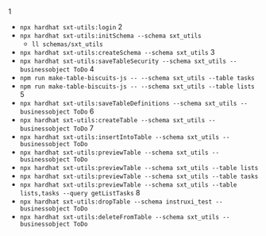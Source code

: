 1
- `npx hardhat sxt-utils:login`
2
- `npx hardhat sxt-utils:initSchema --schema sxt_utils`
    - `ll schemas/sxt_utils`
- `npx hardhat sxt-utils:createSchema --schema sxt_utils`
3
- `npx hardhat sxt-utils:saveTableSecurity --schema sxt_utils --businessobject ToDo`
4
- `npm run make-table-biscuits-js -- --schema sxt_utils --table tasks`
- `npm run make-table-biscuits-js -- --schema sxt_utils --table lists`
5
- `npx hardhat sxt-utils:saveTableDefinitions --schema sxt_utils --businessobject ToDo`
6
- `npx hardhat sxt-utils:createTable --schema sxt_utils --businessobject ToDo`
7
- `npx hardhat sxt-utils:insertIntoTable --schema sxt_utils --businessobject ToDo`
- `npx hardhat sxt-utils:previewTable --schema sxt_utils --businessobject ToDo`
- `npx hardhat sxt-utils:previewTable --schema sxt_utils --table lists`
- `npx hardhat sxt-utils:previewTable --schema sxt_utils --table tasks`
- `npx hardhat sxt-utils:previewTable --schema sxt_utils --table lists,tasks --query getListTasks`
8
- `npx hardhat sxt-utils:dropTable --schema instruxi_test --businessobject ToDo`
- `npx hardhat sxt-utils:deleteFromTable --schema sxt_utils --businessobject ToDo`